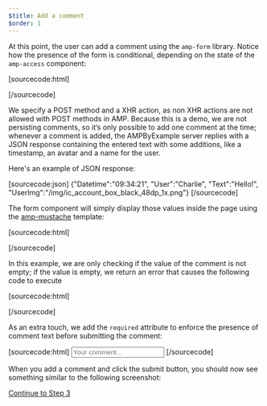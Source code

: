 ```yaml
---
$title: Add a comment
$order: 1
---
```


<amp-img src="/static/img/comment.png" alt="Add comment" height="325" width="300"></amp-img>

At this point, the user can add a comment using the `amp-form` library. Notice how the presence of the form is conditional, depending on the state of the `amp-access` component:

[sourcecode:html]
<form amp-access="loggedIn" amp-access-hide method="post" action-xhr="<%host%>/samples_templates/comment_section/submit-comment-xhr" target="_top">
[/sourcecode]

We specify a POST method and a XHR action, as non XHR actions are not allowed with POST methods in AMP.
Because this is a demo, we are not persisting comments, so it’s only possible to add one comment at the time; whenever a comment is added, the AMPByExample server replies with a JSON response containing the entered text with some additions, like a timestamp, an avatar and a name for the user.

Here's an example of JSON response:

[sourcecode:json]
{"Datetime":"09:34:21",
"User":"Charlie",
"Text":"Hello!",
"UserImg":"/img/ic_account_box_black_48dp_1x.png"}
[/sourcecode]

The form component will simply display those values inside the page using the [amp-mustache](https://www.ampproject.org/docs/reference/components/amp-mustache) template:

[sourcecode:html]
<div submit-success>
  <template type="amp-mustache">
    <div class="comment-user">
      <amp-img width="44" class="user-avatar" height="44" alt="user" src="{{UserImg}}"></amp-img>
      <div class="card comment">
        <p><span class="user">{% raw %}{{User}}{% endraw %}</span><span class="date">{% raw %}{{Datetime}}{% endraw %}</span></p>
        <p>{% raw %}{{Text}}{% endraw %}</p>
      </div>
    </div>
  </template>
</div>
[/sourcecode]

In this example, we are only checking if the value of the comment is not empty; if the value is empty, we return an error that causes the following code to execute

[sourcecode:html]
<div submit-error>
  <template type="amp-mustache">
    Error! Looks like something went wrong with your comment, please try to submit it again.
  </template>
</div>
[/sourcecode]

As an extra touch, we add the `required` attribute to enforce the presence of comment text before submitting the comment:

<amp-img src="/static/img/enforce-comment.png" alt="Enforce comment" height="325" width="300"></amp-img>

[sourcecode:html]
<input type="text" class="data-input" name="text" placeholder="Your comment..." required>
[/sourcecode]

When you add a comment and click the submit button, you should now see something similar to the following screenshot:

<amp-img src="/static/img/logout-button.png" alt="Comment added" height="352" width="300"></amp-img>

<a class="go-button button" href="/docs/tutorials/login_requiring/logout.html">Continue to Step 3</a>
